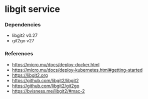 # libgit service 

### Dependencies 
- libgit2 v0.27
- git2go v27

### References
- https://micro.mu/docs/deploy-docker.html
- https://micro.mu/docs/deploy-kubernetes.html#getting-started
- https://libgit2.org
- https://github.com/libgit2/libgit2
- https://github.com/libgit2/git2go
- https://bvisness.me/libgit2/#mac-2

